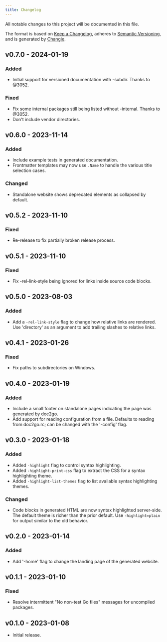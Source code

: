 ```yaml
---
title: Changelog
---
```


All notable changes to this project will be documented in this file.

The format is based on [Keep a Changelog](https://keepachangelog.com/en/1.0.0/),
adheres to [Semantic Versioning](https://semver.org/spec/v2.0.0.html),
and is generated by [Changie](https://github.com/miniscruff/changie).

## v0.7.0 - 2024-01-19
### Added
- Initial support for versioned documentation with -subdir. Thanks to @3052.
### Fixed
- Fix some internal packages still being listed without -internal. Thanks to @3052.
- Don't include vendor directories.

## v0.6.0 - 2023-11-14
### Added
- Include example tests in generated documentation.
- Frontmatter templates may now use `.Name` to handle the various title selection cases.
### Changed
- Standalone website shows deprecated elements as collapsed by default.

## v0.5.2 - 2023-11-10
### Fixed
- Re-release to fix partially broken release process.

## v0.5.1 - 2023-11-10
### Fixed
- Fix -rel-link-style being ignored for links inside source code blocks.

## v0.5.0 - 2023-08-03
### Added
- Add a `-rel-link-style` flag to change how relative links are rendered. Use 'directory' as an argument to add trailing slashes to relative links.

## v0.4.1 - 2023-01-26
### Fixed
- Fix paths to subdirectories on Windows.

## v0.4.0 - 2023-01-19
### Added
- Include a small footer on standalone pages
  indicating the page was generated by doc2go.
- Add support for reading configuration from a file.
  Defaults to reading from doc2go.rc;
  can be changed with the '-config' flag.

## v0.3.0 - 2023-01-18
### Added
- Added `-highlight` flag to control syntax highlighting.
- Added `-highlight-print-css` flag to
  extract the CSS for a syntax highlighting theme.
- Added `-highlight-list-themes` flag to
  list available syntax highlighting themes.
### Changed
- Code blocks in generated HTML are now syntax highlighted server-side.
  The default theme is richer than the prior default.
  Use `-highlight=plain` for output similar to the old behavior.

## v0.2.0 - 2023-01-14
### Added
- Add '-home' flag to change the landing page of the generated website.

## v0.1.1 - 2023-01-10
### Fixed
- Resolve intermittent "No non-test Go files" messages for uncompiled packages.

## v0.1.0 - 2023-01-08
- Initial release.
